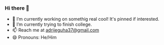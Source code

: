 ### Hi there 👋

<!--
**AdrijeGuha/AdrijeGuha** is a ✨ _special_ ✨ repository because its `README.md` (this file) appears on your GitHub profile.

Here are some ideas to get you started:

- 🔭 I’m currently working on ...
- 🌱 I’m currently learning ...
- 👯 I’m looking to collaborate on ...
- 🤔 I’m looking for help with ...
- 💬 Ask me about ...
- 📫 How to reach me: ...
- 😄 Pronouns: ...
- ⚡ Fun fact: ...
-->

- 🔭 I’m currently working on somethig real cool! It's pinned if interested.
- 🌱 I’m currently trying to finish college.
- 📫 Reach me at adrijeguha37@gmail.com
- 😄 Pronouns: He/Him
<!--
- ⚡ Fun fact: *`'You will never walk alone'`*~LFC🔴 supporter |🌟| **Anime** lover, open to watch suggestions ✌️
-->
